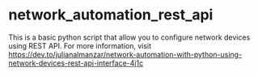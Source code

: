 # network_automation_rest_api
This is a basic python script that allow you to configure network devices using REST API. For more information, visit https://dev.to/julianalmanzar/network-automation-with-python-using-network-devices-rest-api-interface-4j1c
